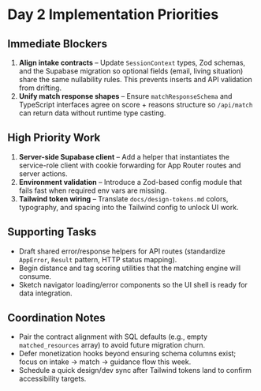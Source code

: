 # Day 2 Implementation Priorities

## Immediate Blockers
1. **Align intake contracts** – Update `SessionContext` types, Zod schemas, and the Supabase migration so optional fields (email, living situation) share the same nullability rules. This prevents inserts and API validation from drifting.
2. **Unify match response shapes** – Ensure `matchResponseSchema` and TypeScript interfaces agree on score + reasons structure so `/api/match` can return data without runtime type casting.

## High Priority Work
1. **Server-side Supabase client** – Add a helper that instantiates the service-role client with cookie forwarding for App Router routes and server actions.
2. **Environment validation** – Introduce a Zod-based config module that fails fast when required env vars are missing.
3. **Tailwind token wiring** – Translate `docs/design-tokens.md` colors, typography, and spacing into the Tailwind config to unlock UI work.

## Supporting Tasks
- Draft shared error/response helpers for API routes (standardize `AppError`, `Result` pattern, HTTP status mapping).
- Begin distance and tag scoring utilities that the matching engine will consume.
- Sketch navigator loading/error components so the UI shell is ready for data integration.

## Coordination Notes
- Pair the contract alignment with SQL defaults (e.g., empty `matched_resources` array) to avoid future migration churn.
- Defer monetization hooks beyond ensuring schema columns exist; focus on intake → match → guidance flow this week.
- Schedule a quick design/dev sync after Tailwind tokens land to confirm accessibility targets.
